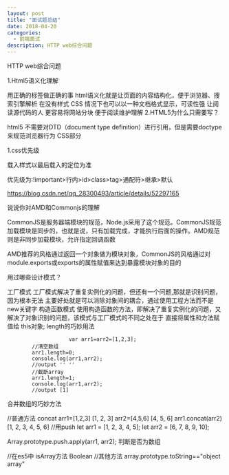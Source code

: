 ```yaml
---
layout: post
title: "面试题总结"
date: 2018-04-20
categories:
  - 前端面试
description: HTTP web综合问题
---
```


HTTP web综合问题

1.Html5语义化理解

用正确的标签做正确的事
html语义化就是让页面的内容结构化，便于浏览器、搜索引擎解析
在没有样式 CSS 情况下也可以以一种文档格式显示，可读性强
让阅读源代码的人 更容易将网站分块 便于阅读维护理解
2.HTML5为什么只需要写<!DOCTYPE HTML>？

html5 不需要对DTD（document type definition）进行引用，但是需要doctype来规范浏览器行为
CSS部分

1.css优先级

载入样式以最后载入的定位为准

优先级为:!important>行内>id>class>tag>通配符>继承>默认

https://blog.csdn.net/qq_28300493/article/details/52297165

说说你对AMD和Commonjs的理解

CommonJS是服务器端模块的规范，Node.js采用了这个规范。CommonJS规范加载模块是同步的，也就是说，只有加载完成，才能执行后面的操作。AMD规范则是非同步加载模块，允许指定回调函数

AMD推荐的风格通过返回一个对象做为模块对象，CommonJS的风格通过对module.exports或exports的属性赋值来达到暴露模块对象的目的

用过哪些设计模式？

工厂模式
工厂模式解决了重复实例化的问题，但还有一个问题,那就是识别问题，因为根本无法
主要好处就是可以消除对象间的耦合，通过使用工程方法而不是new关键字
构造函数模式
使用构造函数的方法，即解决了重复实例化的问题，又解决了对象识别的问题，该模式与工厂模式的不同之处在于
直接将属性和方法赋值给 this对象;
length的巧妙用法

                        var arr1=arr2=[1,2,3];
            //清空数组
            arr1.length=0;
            console.log(arr1,arr2);
            //output '' ''
            //截断array
            arr1.length=1;
            console.log(arr1,arr2);
            //output [1]
合并数组的巧妙方法

//普通方法 concat
arr1=[1,2,3]
[1, 2, 3]
arr2=[4,5,6]
[4, 5, 6]
arr1.concat(arr2)
[1, 2, 3, 4, 5, 6]
//用push
let arr1 = [1, 2, 3, 4, 5];
let arr2 = [6, 7, 8, 9, 10];

Array.prototype.push.apply(arr1, arr2);
判断是否为数组

//在es5中
isArray方法 Boolean
//其他方法
array.prototype.toString=="object array"
